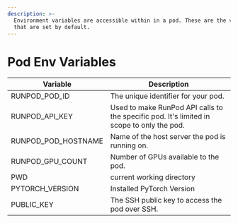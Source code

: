 ```yaml
---
description: >-
  Environment variables are accessible within in a pod. These are the variables
  that are set by default.
---
```


# Pod Env Variables

| Variable              | Description                                                                               |
| --------------------- | ----------------------------------------------------------------------------------------- |
| RUNPOD\_POD\_ID       | The unique identifier for your pod.                                                       |
| RUNPOD\_API\_KEY      | Used to make RunPod API calls to the specific pod. It's limited in scope to only the pod. |
| RUNPOD\_POD\_HOSTNAME | Name of the host server the pod is running on.                                            |
| RUNPOD\_GPU\_COUNT    | Number of GPUs available to the pod.                                                      |
| PWD                   | current working directory                                                                 |
| PYTORCH\_VERSION      | Installed PyTorch Version                                                                 |
| PUBLIC\_KEY           | The SSH public key to access the pod over SSH.                                            |

